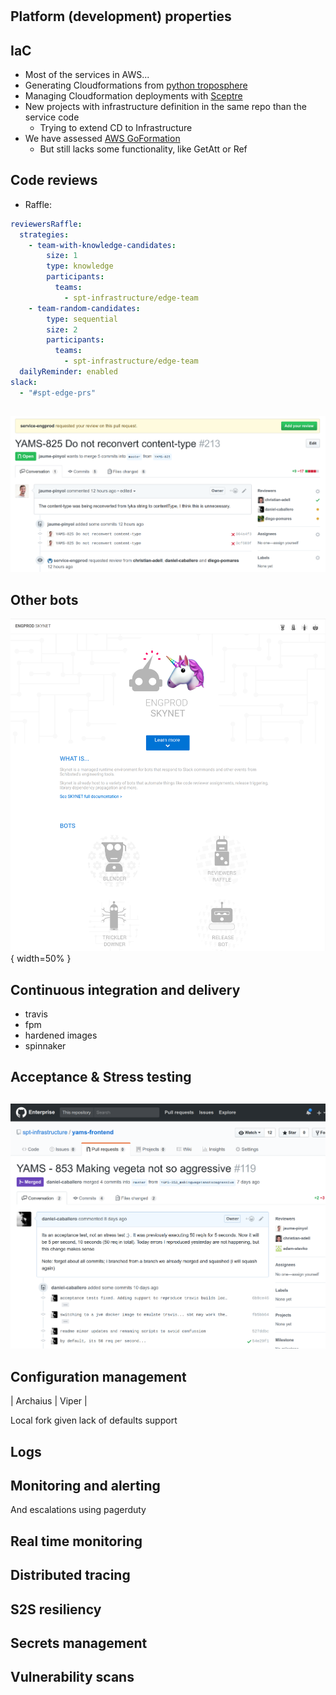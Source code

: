 #

## Platform (development) properties

## IaC

* Most of the services in AWS...
* Generating Cloudformations from [python troposphere](https://github.com/cloudtools/troposphere)
* Managing Cloudformation deployments with [Sceptre](https://github.com/cloudreach/sceptre) 
* New projects with infrastructure definition in the same repo than the service code
    * Trying to extend CD to Infrastructure
* We have assessed [AWS GoFormation](https://github.com/awslabs/goformation)
    * But still lacks some functionality, like GetAtt or Ref 

## Code reviews

* Raffle:

```yaml
reviewersRaffle:
  strategies:
    - team-with-knowledge-candidates:
        size: 1
        type: knowledge
        participants:
          teams:
            - spt-infrastructure/edge-team
    - team-random-candidates:
        type: sequential
        size: 2
        participants:
          teams:
            - spt-infrastructure/edge-team
  dailyReminder: enabled
slack:
  - "#spt-edge-prs"
```

##

![](revRaffle.png)

## Other bots

![](otherBots.png){ width=50% }

## Continuous integration and delivery

* travis
* fpm
* hardened images
* spinnaker

## Acceptance & Stress testing

##
![](vegetaAggressive.png)

## Configuration management

| Archaius | Viper |

Local fork given lack of defaults support

## Logs 

## Monitoring and alerting

And escalations using pagerduty

## Real time monitoring

## Distributed tracing

## S2S resiliency

## Secrets management

## Vulnerability scans
